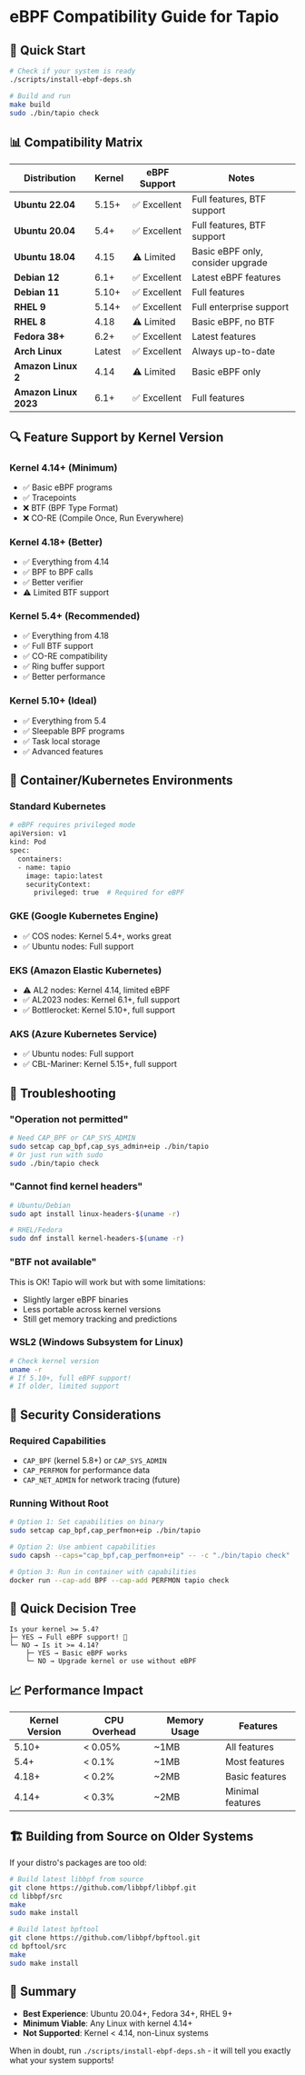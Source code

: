 # eBPF Compatibility Guide for Tapio

## 🚀 Quick Start

```bash
# Check if your system is ready
./scripts/install-ebpf-deps.sh

# Build and run
make build
sudo ./bin/tapio check
```

## 📊 Compatibility Matrix

| Distribution | Kernel | eBPF Support | Notes |
|-------------|---------|--------------|-------|
| **Ubuntu 22.04** | 5.15+ | ✅ Excellent | Full features, BTF support |
| **Ubuntu 20.04** | 5.4+ | ✅ Excellent | Full features, BTF support |
| **Ubuntu 18.04** | 4.15 | ⚠️ Limited | Basic eBPF only, consider upgrade |
| **Debian 12** | 6.1+ | ✅ Excellent | Latest eBPF features |
| **Debian 11** | 5.10+ | ✅ Excellent | Full features |
| **RHEL 9** | 5.14+ | ✅ Excellent | Full enterprise support |
| **RHEL 8** | 4.18 | ⚠️ Limited | Basic eBPF, no BTF |
| **Fedora 38+** | 6.2+ | ✅ Excellent | Latest features |
| **Arch Linux** | Latest | ✅ Excellent | Always up-to-date |
| **Amazon Linux 2** | 4.14 | ⚠️ Limited | Basic eBPF only |
| **Amazon Linux 2023** | 6.1+ | ✅ Excellent | Full features |

## 🔍 Feature Support by Kernel Version

### Kernel 4.14+ (Minimum)
- ✅ Basic eBPF programs
- ✅ Tracepoints
- ❌ BTF (BPF Type Format)
- ❌ CO-RE (Compile Once, Run Everywhere)

### Kernel 4.18+ (Better)
- ✅ Everything from 4.14
- ✅ BPF to BPF calls
- ✅ Better verifier
- ⚠️ Limited BTF support

### Kernel 5.4+ (Recommended)
- ✅ Everything from 4.18
- ✅ Full BTF support
- ✅ CO-RE compatibility
- ✅ Ring buffer support
- ✅ Better performance

### Kernel 5.10+ (Ideal)
- ✅ Everything from 5.4
- ✅ Sleepable BPF programs
- ✅ Task local storage
- ✅ Advanced features

## 🐳 Container/Kubernetes Environments

### Standard Kubernetes
```bash
# eBPF requires privileged mode
apiVersion: v1
kind: Pod
spec:
  containers:
  - name: tapio
    image: tapio:latest
    securityContext:
      privileged: true  # Required for eBPF
```

### GKE (Google Kubernetes Engine)
- ✅ COS nodes: Kernel 5.4+, works great
- ✅ Ubuntu nodes: Full support

### EKS (Amazon Elastic Kubernetes)
- ⚠️ AL2 nodes: Kernel 4.14, limited eBPF
- ✅ AL2023 nodes: Kernel 6.1+, full support
- ✅ Bottlerocket: Kernel 5.10+, full support

### AKS (Azure Kubernetes Service)
- ✅ Ubuntu nodes: Full support
- ✅ CBL-Mariner: Kernel 5.15+, full support

## 🔧 Troubleshooting

### "Operation not permitted"
```bash
# Need CAP_BPF or CAP_SYS_ADMIN
sudo setcap cap_bpf,cap_sys_admin+eip ./bin/tapio
# Or just run with sudo
sudo ./bin/tapio check
```

### "Cannot find kernel headers"
```bash
# Ubuntu/Debian
sudo apt install linux-headers-$(uname -r)

# RHEL/Fedora
sudo dnf install kernel-headers-$(uname -r)
```

### "BTF not available"
This is OK! Tapio will work but with some limitations:
- Slightly larger eBPF binaries
- Less portable across kernel versions
- Still get memory tracking and predictions

### WSL2 (Windows Subsystem for Linux)
```bash
# Check kernel version
uname -r
# If 5.10+, full eBPF support!
# If older, limited support
```

## 🚨 Security Considerations

### Required Capabilities
- `CAP_BPF` (kernel 5.8+) or `CAP_SYS_ADMIN`
- `CAP_PERFMON` for performance data
- `CAP_NET_ADMIN` for network tracing (future)

### Running Without Root
```bash
# Option 1: Set capabilities on binary
sudo setcap cap_bpf,cap_perfmon+eip ./bin/tapio

# Option 2: Use ambient capabilities
sudo capsh --caps="cap_bpf,cap_perfmon+eip" -- -c "./bin/tapio check"

# Option 3: Run in container with capabilities
docker run --cap-add BPF --cap-add PERFMON tapio check
```

## 🎯 Quick Decision Tree

```
Is your kernel >= 5.4?
├─ YES → Full eBPF support! 🎉
└─ NO → Is it >= 4.14?
    ├─ YES → Basic eBPF works
    └─ NO → Upgrade kernel or use without eBPF
```

## 📈 Performance Impact

| Kernel Version | CPU Overhead | Memory Usage | Features |
|----------------|--------------|--------------|----------|
| 5.10+ | < 0.05% | ~1MB | All features |
| 5.4+ | < 0.1% | ~1MB | Most features |
| 4.18+ | < 0.2% | ~2MB | Basic features |
| 4.14+ | < 0.3% | ~2MB | Minimal features |

## 🏗 Building from Source on Older Systems

If your distro's packages are too old:

```bash
# Build latest libbpf from source
git clone https://github.com/libbpf/libbpf.git
cd libbpf/src
make
sudo make install

# Build latest bpftool
git clone https://github.com/libbpf/bpftool.git
cd bpftool/src
make
sudo make install
```

## 📝 Summary

- **Best Experience**: Ubuntu 20.04+, Fedora 34+, RHEL 9+
- **Minimum Viable**: Any Linux with kernel 4.14+
- **Not Supported**: Kernel < 4.14, non-Linux systems

When in doubt, run `./scripts/install-ebpf-deps.sh` - it will tell you exactly what your system supports!
